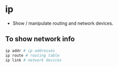 # ip 

- Show / manipulate routing and network devices.

## To show network info

```bash
ip addr # ip addresses
ip route # routing table
ip link # network devices
```

